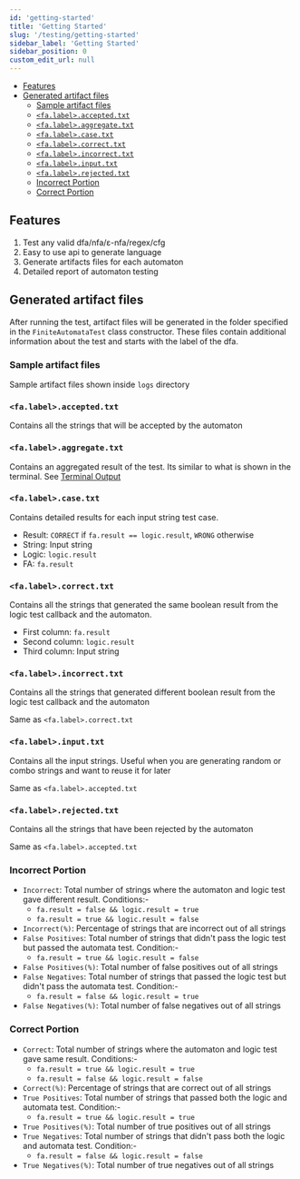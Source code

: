 ```yaml
---
id: 'getting-started'
title: 'Getting Started'
slug: '/testing/getting-started'
sidebar_label: 'Getting Started'
sidebar_position: 0
custom_edit_url: null
---
```


- [Features](#features)
- [Generated artifact files](#generated-artifact-files)
  - [Sample artifact files](#sample-artifact-files)
  - [`<fa.label>.accepted.txt`](#falabelacceptedtxt)
  - [`<fa.label>.aggregate.txt`](#falabelaggregatetxt)
  - [`<fa.label>.case.txt`](#falabelcasetxt)
  - [`<fa.label>.correct.txt`](#falabelcorrecttxt)
  - [`<fa.label>.incorrect.txt`](#falabelincorrecttxt)
  - [`<fa.label>.input.txt`](#falabelinputtxt)
  - [`<fa.label>.rejected.txt`](#falabelrejectedtxt)
  - [Incorrect Portion](#incorrect-portion)
  - [Correct Portion](#correct-portion)

## Features

1. Test any valid dfa/nfa/ε-nfa/regex/cfg
2. Easy to use api to generate language
3. Generate artifacts files for each automaton
4. Detailed report of automaton testing

## Generated artifact files

After running the test, artifact files will be generated in the folder specified in the `FiniteAutomataTest` class constructor. These files contain additional information about the test and starts with the label of the dfa.

### Sample artifact files

Sample artifact files shown inside `logs` directory

### `<fa.label>.accepted.txt`

Contains all the strings that will be accepted by the automaton

### `<fa.label>.aggregate.txt`

Contains an aggregated result of the test. Its similar to what is shown in the terminal. See [Terminal Output](#terminal-output)

### `<fa.label>.case.txt`

Contains detailed results for each input string test case.

- Result: `CORRECT` if `fa.result == logic.result`, `WRONG` otherwise
- String: Input string
- Logic: `logic.result`
- FA: `fa.result`

### `<fa.label>.correct.txt`

Contains all the strings that generated the same boolean result from the logic test callback and the automaton.

- First column: `fa.result`
- Second column: `logic.result`
- Third column: Input string

### `<fa.label>.incorrect.txt`

Contains all the strings that generated different boolean result from the logic test callback and the automaton

Same as `<fa.label>.correct.txt`

### `<fa.label>.input.txt`

Contains all the input strings. Useful when you are generating random or combo strings and want to reuse it for later

Same as `<fa.label>.accepted.txt`

### `<fa.label>.rejected.txt`

Contains all the strings that have been rejected by the automaton

Same as `<fa.label>.accepted.txt`

### Incorrect Portion

- `Incorrect`: Total number of strings where the automaton and logic test gave different result. Conditions:-
  - `fa.result = false && logic.result = true`
  - `fa.result = true && logic.result = false`
- `Incorrect(%)`: Percentage of strings that are incorrect out of all strings
- `False Positives`: Total number of strings that didn't pass the logic test but passed the automata test. Condition:-
  - `fa.result = true && logic.result = false`
- `False Positives(%)`: Total number of false positives out of all strings
- `False Negatives`: Total number of strings that passed the logic test but didn't pass the automata test. Condition:-
  - `fa.result = false && logic.result = true`
- `False Negatives(%)`: Total number of false negatives out of all strings

### Correct Portion

- `Correct`: Total number of strings where the automaton and logic test gave same result. Conditions:-
  - `fa.result = true && logic.result = true`
  - `fa.result = false && logic.result = false`
- `Correct(%)`: Percentage of strings that are correct out of all strings
- `True Positives`: Total number of strings that passed both the logic and automata test. Condition:-
  - `fa.result = true && logic.result = true`
- `True Positives(%)`: Total number of true positives out of all strings
- `True Negatives`: Total number of strings that didn't pass both the logic and automata test. Condition:-
  - `fa.result = false && logic.result = false`
- `True Negatives(%)`: Total number of true negatives out of all strings
